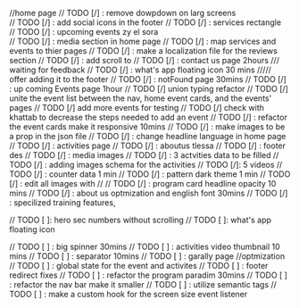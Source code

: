 //home page
// TODO [/] : remove dowpdown on larg screens  
// TODO [/] : add social icons in the footer
// TODO [/] : services rectangle  
// TODO [/] : upcoming events zy el sora  
// TODO [/] : media section in home page
// TODO [/] : map services and events to thier pages
// TODO [/] : make a localization file for the reviews section
// TODO [/] : add scroll to
// TODO [/] : contact us page 2hours /// waiting for feedback
// TODO [/] : what's app floating icon 30 mins ///// offer adding it to the footer
// TODO [/] : notFound page 30mins
// TODO [/] : up coming Events page 1hour
// TODO [/] union typing refactor
// TODO [/] unite the event list between the nav, home event cards, and the events' pages
// TODO [/] add more events for testing
// TODO [/] check with khattab to decrease the steps needed to add an event
// TODO [/] : refactor the event cards make it responsive 10mins
// TODO [/] : make images to be a prop in the json file
// TODO [/] : change headline language in home page
// TODO [/] : activities page
// TODO [/] : aboutus tlessa
// TODO [/] : footer des
// TODO [/] : media images
// TODO [/] : 3 actvities data to be filled
// TODO [/] : adding images schema for the activities
// TODO [/]: 5 videos
// TODO [/] : counter data 1 min
// TODO [/] : pattern dark theme 1 min
// TODO [/] : edit all images with //
// TODO [/] : program card headline opacity 10 mins
// TODO [/] : about us optmization and english font 30mins
// TODO [/] : specilized training features,

// TODO [ ]: hero sec numbers without scrolling
// TODO [ ]: what's app floating icon

// TODO [ ] : big spinner 30mins
// TODO [ ] : activities video thumbnail 10 mins
// TODO [ ] : separator 10mins
// TODO [ ] : garally page
//optmization
// TODO [ ] : global state for the event and activites
// TODO [ ] : footer redirect fixes
// TODO [ ] : refactor the program paradim 30mins
// TODO [ ] : refactor the nav bar make it smaller
// TODO [ ] : utilize semantic tags
// TODO [ ] : make a custom hook for the screen size event listener

